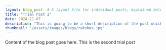 ```yaml
---
layout: blog_post  # A layout file for individual posts, explained below
title: "Trial Post 2"
date: 2024-11-07
description: "This is going to be a short description of the post which will contain only small relevant info regarding the post"
thumbnail: "/assets/images/blogs/rakshas.jpg"
---
```


Content of the blog post goes here. This is the second trial post
